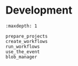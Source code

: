 # Development

```{toctree}
:maxdepth: 1

prepare_projects
create_workflows
run_workflows
use_the_event
blob_manager
```